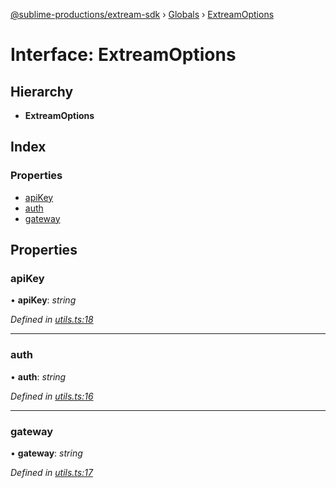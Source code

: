 [@sublime-productions/extream-sdk](../README.md) › [Globals](../globals.md) › [ExtreamOptions](extreamoptions.md)

# Interface: ExtreamOptions

## Hierarchy

* **ExtreamOptions**

## Index

### Properties

* [apiKey](extreamoptions.md#apikey)
* [auth](extreamoptions.md#auth)
* [gateway](extreamoptions.md#gateway)

## Properties

###  apiKey

• **apiKey**: *string*

*Defined in [utils.ts:18](https://github.com/Extream-SaaS/ex-sdk/blob/b2de5a9/src/utils.ts#L18)*

___

###  auth

• **auth**: *string*

*Defined in [utils.ts:16](https://github.com/Extream-SaaS/ex-sdk/blob/b2de5a9/src/utils.ts#L16)*

___

###  gateway

• **gateway**: *string*

*Defined in [utils.ts:17](https://github.com/Extream-SaaS/ex-sdk/blob/b2de5a9/src/utils.ts#L17)*
